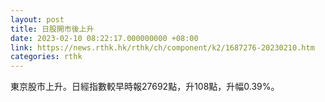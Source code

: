 ```yaml
---
layout: post
title: 日股開市後上升
date: 2023-02-10 08:22:17.000000000 +08:00
link: https://news.rthk.hk/rthk/ch/component/k2/1687276-20230210.htm
categories: rthk
---
```


東京股市上升。日經指數較早時報27692點，升108點，升幅0.39%。
